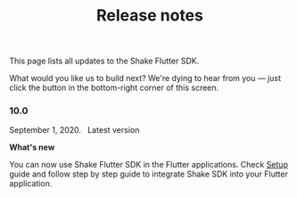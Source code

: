 ﻿---
id: flutter-releases
title: Release notes
---
This page lists all updates to the Shake Flutter SDK.

What would you like us to build next? We're dying to hear from you — just click the button in the bottom-right corner of this screen.

### 10.0
<span class="tag-button">September 1, 2020.</span>&nbsp;&nbsp;
<span class="tag-button green-tag-button">Latest version</span>

**What's new**

You can now use Shake Flutter SDK in the Flutter applications. Check [Setup](/flutter/setup.md) guide and follow step by step
guide to integrate Shake SDK into your Flutter application.
